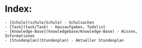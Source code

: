 # Index:
    - [Schule](schule/Schule) - Schulsachen 
    - [Task](task/Task) - Hausaufgaben, Todolist
    - [Knowledge-Base](knowledgebase/Knowledge-Base) - Wissen, Informationen 
    - [Stundenplan](Stundenplan) - Aktueller Stundenplan
